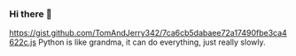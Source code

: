 ### Hi there 👋
https://gist.github.com/TomAndJerry342/7ca6cb5dabaee72a17490fbe3ca4622c.js
Python is like grandma, it can do everything, just really slowly.

